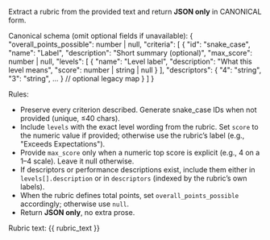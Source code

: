 Extract a rubric from the provided text and return **JSON only** in CANONICAL form.

Canonical schema (omit optional fields if unavailable):
{
  "overall_points_possible": number | null,
  "criteria": [
    {
      "id": "snake_case",
      "name": "Label",
      "description": "Short summary (optional)",
      "max_score": number | null,
      "levels": [
        { "name": "Level label", "description": "What this level means", "score": number | string | null }
      ],
      "descriptors": { "4": "string", "3": "string", ... } // optional legacy map
    }
  ]
}

Rules:
- Preserve every criterion described. Generate snake_case IDs when not provided (unique, ≤40 chars).
- Include `levels` with the exact level wording from the rubric. Set `score` to the numeric value if provided; otherwise use the rubric’s label (e.g., "Exceeds Expectations").
- Provide `max_score` only when a numeric top score is explicit (e.g., 4 on a 1–4 scale). Leave it null otherwise.
- If descriptors or performance descriptions exist, include them either in `levels[].description` or in `descriptors` (indexed by the rubric’s own labels).
- When the rubric defines total points, set `overall_points_possible` accordingly; otherwise use `null`.
- Return **JSON only**, no extra prose.

Rubric text:
{{ rubric_text }}
